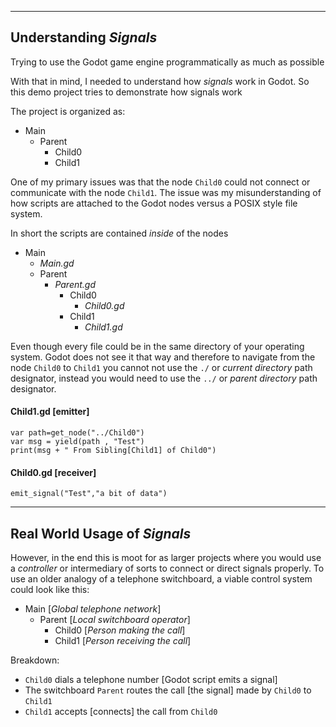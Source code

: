 
***
## Understanding *Signals*

Trying to use the Godot game engine programmatically as much as possible

With that in mind, I needed to understand how *signals* work in Godot. So this demo project tries to demonstrate how signals work

The project is organized as:

- Main
  - Parent
      - Child0
      - Child1


One of my primary issues was that the node `Child0` could not connect or communicate with the node `Child1`. The issue was my misunderstanding of how scripts are attached to the Godot nodes versus a POSIX style file system. 

In short  the scripts are contained *inside* of the nodes

- Main
  - *Main.gd*
  - Parent
    - *Parent.gd*
      - Child0
        - *Child0.gd*
      - Child1
        - *Child1.gd*

Even though every file could be in the same directory of your operating system. Godot does not see it that way and therefore to navigate from the node `Child0` to `Child1` you cannot not use the `./` or *current directory* path designator, instead you would need to use the `../` or *parent directory* path designator.


#### Child1.gd [emitter]
```
var path=get_node("../Child0")
var msg = yield(path , "Test")
print(msg + " From Sibling[Child1] of Child0")
```
#### Child0.gd [receiver]
```
emit_signal("Test","a bit of data")
```


***
## Real World Usage of *Signals*

However, in the end this is moot for as larger projects where you would use a *controller* or intermediary of sorts to connect or direct signals properly. To use an older analogy of a telephone switchboard, a viable control system could look like this:


- Main [*Global telephone network*]
  - Parent [*Local switchboard operator*]
      - Child0 [*Person making the call*]
      - Child1 [*Person receiving the call*]



Breakdown:
- `Child0` dials a telephone number [Godot script emits a signal] 
- The switchboard `Parent` routes the call [the signal] made by `Child0` to `Child1`  
- `Child1` accepts [connects] the call from `Child0`
